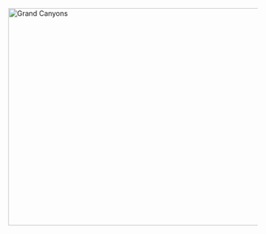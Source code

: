 <html><body><img class="aligncenter wp-image-1563 size-large" src="https://xtoinf.files.wordpress.com/2015/06/dsc_0449-effects.jpg?w=660" alt="Grand Canyons" width="660" height="440"></body></html>